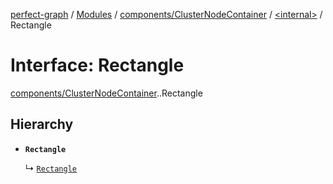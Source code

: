 [perfect-graph](../README.md) / [Modules](../modules.md) / [components/ClusterNodeContainer](../modules/components_ClusterNodeContainer.md) / [<internal\>](../modules/components_ClusterNodeContainer._internal_.md) / Rectangle

# Interface: Rectangle

[components/ClusterNodeContainer](../modules/components_ClusterNodeContainer.md).[<internal>](../modules/components_ClusterNodeContainer._internal_.md).Rectangle

## Hierarchy

- **`Rectangle`**

  ↳ [`Rectangle`](../classes/components_ClusterNodeContainer._internal_.Rectangle.md)
